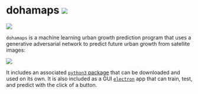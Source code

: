 # dohamaps [![](https://img.shields.io/badge/-v1.0.0-brightgreen)](https://github.com/dohamaps/dohamaps)

[![](https://img.shields.io/badge/pypi-v1.1.2-brightgreen)](https://pypi.org/project/dohamaps/)

`dohamaps` is a machine learning urban growth prediction program that uses a generative adversarial network to predict future urban growth from satellite images:

![](https://i.imgur.com/71VPyOK.jpg)

It includes an associated [`python3` package](https://pypi.org/project/dohamaps/) that can be downloaded and used on its own. It is also included as a GUI [`electron`](https://electronjs.org) app that can train, test, and predict with the click of a button.
